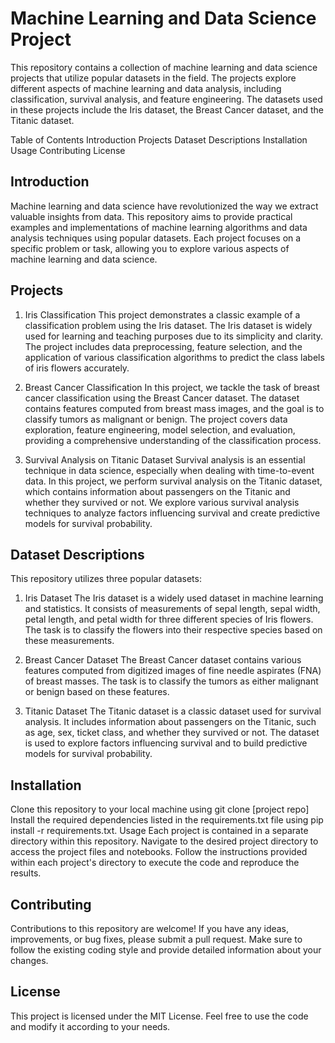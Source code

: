 # Machine Learning and Data Science Project
This repository contains a collection of machine learning and data science projects that utilize popular datasets in the field. The projects explore different aspects of machine learning and data analysis, including classification, survival analysis, and feature engineering. The datasets used in these projects include the Iris dataset, the Breast Cancer dataset, and the Titanic dataset.

Table of Contents
Introduction
Projects
Dataset Descriptions
Installation
Usage
Contributing
License
## Introduction
Machine learning and data science have revolutionized the way we extract valuable insights from data. This repository aims to provide practical examples and implementations of machine learning algorithms and data analysis techniques using popular datasets. Each project focuses on a specific problem or task, allowing you to explore various aspects of machine learning and data science.

## Projects
1. Iris Classification
This project demonstrates a classic example of a classification problem using the Iris dataset. The Iris dataset is widely used for learning and teaching purposes due to its simplicity and clarity. The project includes data preprocessing, feature selection, and the application of various classification algorithms to predict the class labels of iris flowers accurately.

2. Breast Cancer Classification
In this project, we tackle the task of breast cancer classification using the Breast Cancer dataset. The dataset contains features computed from breast mass images, and the goal is to classify tumors as malignant or benign. The project covers data exploration, feature engineering, model selection, and evaluation, providing a comprehensive understanding of the classification process.

3. Survival Analysis on Titanic Dataset
Survival analysis is an essential technique in data science, especially when dealing with time-to-event data. In this project, we perform survival analysis on the Titanic dataset, which contains information about passengers on the Titanic and whether they survived or not. We explore various survival analysis techniques to analyze factors influencing survival and create predictive models for survival probability.

## Dataset Descriptions
This repository utilizes three popular datasets:

1. Iris Dataset
The Iris dataset is a widely used dataset in machine learning and statistics. It consists of measurements of sepal length, sepal width, petal length, and petal width for three different species of Iris flowers. The task is to classify the flowers into their respective species based on these measurements.

2. Breast Cancer Dataset
The Breast Cancer dataset contains various features computed from digitized images of fine needle aspirates (FNA) of breast masses. The task is to classify the tumors as either malignant or benign based on these features.

3. Titanic Dataset
The Titanic dataset is a classic dataset used for survival analysis. It includes information about passengers on the Titanic, such as age, sex, ticket class, and whether they survived or not. The dataset is used to explore factors influencing survival and to build predictive models for survival probability.

## Installation
Clone this repository to your local machine using git clone [project repo]
Install the required dependencies listed in the requirements.txt file using pip install -r requirements.txt.
Usage
Each project is contained in a separate directory within this repository. Navigate to the desired project directory to access the project files and notebooks. Follow the instructions provided within each project's directory to execute the code and reproduce the results.

## Contributing
Contributions to this repository are welcome! If you have any ideas, improvements, or bug fixes, please submit a pull request. Make sure to follow the existing coding style and provide detailed information about your changes.

## License
This project is licensed under the MIT License. Feel free to use the code and modify it according to your needs.
